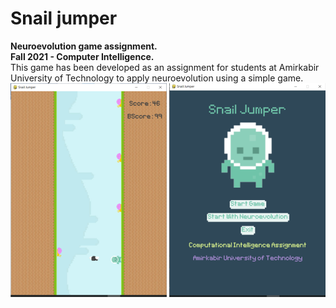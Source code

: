 # Snail jumper
**Neuroevolution game assignment.**  
**Fall 2021 - Computer Intelligence.**  
This game has been developed as an assignment for students at Amirkabir University of Technology to apply neuroevolution using a simple game.  
![Snail Jumber](SnailJumper.png)
